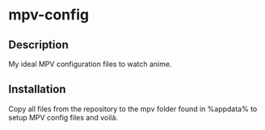 # mpv-config

## Description
My ideal MPV configuration files to watch anime.

## Installation
Copy all files from the repository to the mpv folder found in %appdata% to setup MPV config files and voilà.
